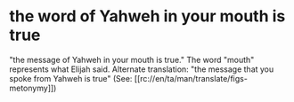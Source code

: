 # the word of Yahweh in your mouth is true

"the message of Yahweh in your mouth is true." The word "mouth" represents what Elijah said. Alternate translation: "the message that you spoke from Yahweh is true" (See: [[rc://en/ta/man/translate/figs-metonymy]])

